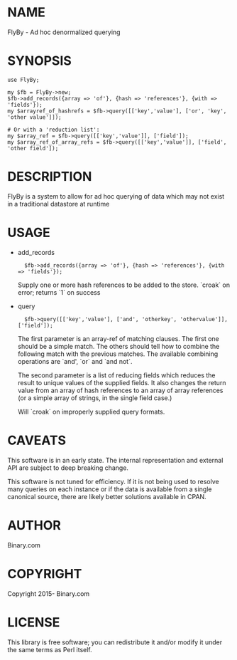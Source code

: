 # NAME

FlyBy - Ad hoc denormalized querying

# SYNOPSIS

    use FlyBy;

    my $fb = FlyBy->new;
    $fb->add_records({array => 'of'}, {hash => 'references'}, {with => 'fields'});
    my $arrayref_of_hashrefs = $fb->query([['key','value'], ['or', 'key', 'other value']]);

    # Or with a 'reduction list':
    my $array_ref = $fb->query([['key','value']], ['field']);
    my $array_ref_of_array_refs = $fb->query([['key','value']], ['field', 'other field']);

# DESCRIPTION

FlyBy is a system to allow for ad hoc querying of data which may not
exist in a traditional datastore at runtime

# USAGE

- add\_records

        $fb->add_records({array => 'of'}, {hash => 'references'}, {with => 'fields'});

    Supply one or more hash references to be added to the store.
    \`croak\` on error; returns \`1\` on success

- query

        $fb->query([['key','value'], ['and', 'otherkey', 'othervalue']], ['field']);

    The first parameter is an array-ref of matching clauses.  The first
    one should be a simple match.  The others should tell how to combine
    the following match with the previous matches.  The available
    combining operations are  \`and', \`or\` and \`and not\`.

    The second parameter is a list of reducing fields which reduces the
    result to unique values of the supplied fields.  It also changes the
    return value from an array of hash references to an array of array
    references (or a simple array of strings, in the single field case.)

    Will \`croak\` on improperly supplied query formats.

# CAVEATS

This software is in an early state. The internal representation and
external API are subject to deep breaking change.

This software is not tuned for efficiency.  If it is not being used
to resolve many queries on each instance or if the data is available
from a single canonical source, there are likely better solutions
available in CPAN.

# AUTHOR

Binary.com

# COPYRIGHT

Copyright 2015- Binary.com

# LICENSE

This library is free software; you can redistribute it and/or modify
it under the same terms as Perl itself.
